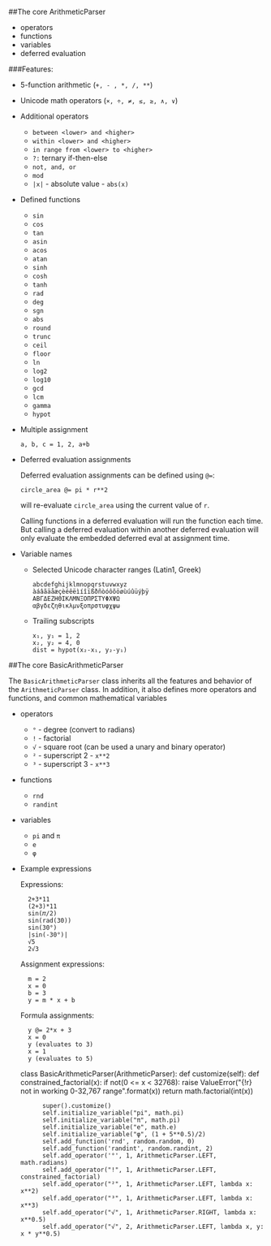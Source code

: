 ##The core ArithmeticParser
- operators
- functions
- variables
- deferred evaluation


###Features:
- 5-function arithmetic (`+, - , *, /, **`)

- Unicode math operators (`×, ÷, ≠, ≤, ≥, ∧, ∨`)

- Additional operators

  - `between <lower> and <higher>`
  - `within <lower> and <higher>`
  - `in range from <lower> to <higher>`
  - `?:` ternary if-then-else
  - `not, and, or`
  - `mod`
  - `|x|` - absolute value - `abs(x)`

- Defined functions

  - `sin`
  - `cos`
  - `tan`
  - `asin`
  - `acos`
  - `atan`
  - `sinh`
  - `cosh`
  - `tanh`
  - `rad`
  - `deg`
  - `sgn`
  - `abs`
  - `round`
  - `trunc`
  - `ceil`
  - `floor`
  - `ln`
  - `log2`
  - `log10`
  - `gcd`
  - `lcm`
  - `gamma`
  - `hypot`

- Multiple assignment

      a, b, c = 1, 2, a+b

- Deferred evaluation assignments

  Deferred evaluation assignments can be defined using `@=`:

      circle_area @= pi * r**2

  will re-evaluate `circle_area` using the current value of `r`.

  Calling functions in a deferred evaluation will run the function each time.
  But calling a deferred evaluation within another deferred evaluation will only
  evaluate the embedded deferred eval at assignment time.

- Variable names

  - Selected Unicode character ranges (Latin1, Greek)

        abcdefghijklmnopqrstuvwxyz
        àáâãäåæçèéêëìíîïßðñòóôõöøùúûüýþÿ
        ΑΒΓΔΕΖΗΘΙΚΛΜΝΞΟΠΡΣΤΥΦΧΨΩ
        αβγδεζηθικλμνξοπρστυφχψω

  - Trailing subscripts
  
        x₁, y₁ = 1, 2
        x₂, y₂ = 4, 0
        dist = hypot(x₂-x₁, y₂-y₁)


##The core BasicArithmeticParser

The `BasicArithmeticParser` class inherits all the features and behavior of the 
`ArithmeticParser` class. In addition, it also defines more operators and
functions, and common mathematical variables

- operators
  - `°` - degree (convert to radians)
  - `!` - factorial
  - `√` - square root (can be used a unary and binary operator)
  - `²` - superscript 2 - `x**2`
  - `³` - superscript 3 - `x**3`
- functions
  - `rnd`
  - `randint`
- variables
  - `pi` and `π`
  - `e`
  - `φ`

- Example expressions

    Expressions:

        2+3*11
        (2+3)*11
        sin(𝜋/2)
        sin(rad(30))
        sin(30°)
        |sin(-30°)|
        √5
        2√3

    Assignment expressions:

        m = 2
        x = 0
        b = 3
        y = m * x + b

    Formula assignments:

        y @= 2*x + 3
        x = 0
        y (evaluates to 3)
        x = 1
        y (evaluates to 5)



    class BasicArithmeticParser(ArithmeticParser):
        def customize(self):
            def constrained_factorial(x):
                if not(0 <= x < 32768):
                    raise ValueError("{!r} not in working 0-32,767 range".format(x))
                return math.factorial(int(x))
    
            super().customize()
            self.initialize_variable("pi", math.pi)
            self.initialize_variable("π", math.pi)
            self.initialize_variable("e", math.e)
            self.initialize_variable("φ", (1 + 5**0.5)/2)
            self.add_function('rnd', random.random, 0)
            self.add_function('randint', random.randint, 2)
            self.add_operator('°', 1, ArithmeticParser.LEFT, math.radians)
            self.add_operator("!", 1, ArithmeticParser.LEFT, constrained_factorial)
            self.add_operator("²", 1, ArithmeticParser.LEFT, lambda x: x**2)
            self.add_operator("³", 1, ArithmeticParser.LEFT, lambda x: x**3)
            self.add_operator("√", 1, ArithmeticParser.RIGHT, lambda x: x**0.5)
            self.add_operator("√", 2, ArithmeticParser.LEFT, lambda x, y: x * y**0.5)
